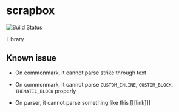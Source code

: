 # scrapbox

[![Build Status](https://travis-ci.org/HirotoShioi/scrapbox.svg?branch=master)](https://travis-ci.org/HirotoShioi/scrapbox)

Library

## Known issue
- On commonmark, it cannot parse strike through text
- On commonmark, it cannot parse `CUSTOM_INLINE`, `CUSTOM_BLOCK`, `THEMATIC_BLOCK` properly

- On parser, it cannot parse something like this [[[link]]]
